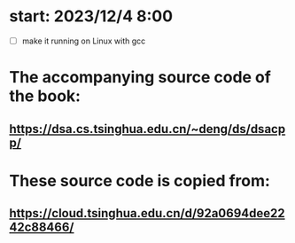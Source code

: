 # start: 2023/12/4 8:00
- [ ] make it running on Linux with gcc
# The accompanying source code of the book:
## https://dsa.cs.tsinghua.edu.cn/~deng/ds/dsacpp/
# These source code is copied from:
## https://cloud.tsinghua.edu.cn/d/92a0694dee2242c88466/